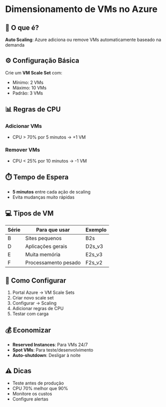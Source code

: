 # Dimensionamento de VMs no Azure

## 🎯 O que é?

**Auto Scaling**: Azure adiciona ou remove VMs automaticamente baseado na demanda

## ⚙️ Configuração Básica

Crie um **VM Scale Set** com:
- Mínimo: 2 VMs
- Máximo: 10 VMs  
- Padrão: 3 VMs

## 📊 Regras de CPU

### Adicionar VMs
- CPU > 70% por 5 minutos → +1 VM

### Remover VMs  
- CPU < 25% por 10 minutos → -1 VM

## ⏱️ Tempo de Espera

- **5 minutos** entre cada ação de scaling
- Evita mudanças muito rápidas

## 💻 Tipos de VM

| Série | Para que usar | Exemplo |
|-------|---------------|---------|
| B | Sites pequenos | B2s |
| D | Aplicações gerais | D2s_v3 |
| E | Muita memória | E2s_v3 |
| F | Processamento pesado | F2s_v2 |

## 🔧 Como Configurar

1. Portal Azure → VM Scale Sets
2. Criar novo scale set
3. Configurar → Scaling 
4. Adicionar regras de CPU
5. Testar com carga

## 💰 Economizar

- **Reserved Instances**: Para VMs 24/7
- **Spot VMs**: Para teste/desenvolvimento  
- **Auto-shutdown**: Desligar à noite

## ⚠️ Dicas

- Teste antes de produção
- CPU 70% melhor que 90%
- Monitore os custos
- Configure alertas
